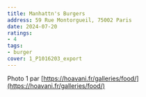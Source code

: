 ```yaml
---
title: Manhattn's Burgers
address: 59 Rue Montorgueil, 75002 Paris
date: 2024-07-20
ratings:
- 4
tags:
- burger
cover: 1_P1016203_export
---
```


Photo 1 par [https://hoavani.fr/galleries/food/](https://hoavani.fr/galleries/food/)